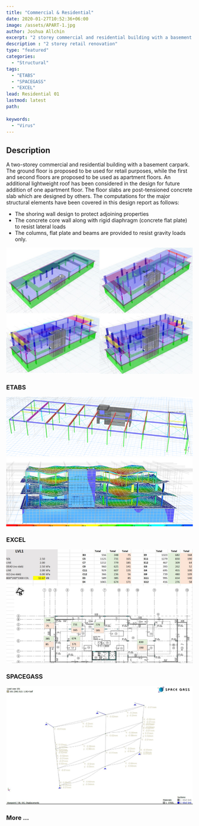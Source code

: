 ```yaml
---
title: "Commercial & Residential"
date: 2020-01-27T10:52:36+06:00
image: /assets/APART-1.jpg
author: Joshua Allchin
excerpt: "2 storey commercial and residential building with a basement carpark"
description : "2 storey retail renovation"
type: "featured"
categories: 
  - "Structural"
tags:
  - "ETABS"
  - "SPACEGASS"
  - "EXCEL"
lead: Residential 01
lastmod: latest 
path:

keywords:
  - "Virus"
---
```


## Description
A two-storey commercial and residential building with a basement carpark. The ground floor is proposed to be used for retail purposes, while the first and second floors are proposed to be used as apartment floors. An additional lightweight roof has been considered in the design for future addition of one apartment floor. The floor slabs are post-tensioned concrete slab which are designed by others. The computations for the major structural elements have been covered in this design report as follows:
-	The shoring wall design to protect adjoining properties
-	The concrete core wall along with rigid diaphragm (concrete flat plate) to resist lateral loads
-	The columns, flat plate and beams are provided to resist gravity loads only.


![MODEL](/assets/APART2-MODEL.jpg) 

### ETABS
![Roof](/assets/APART2-V2-ROOF.png)
![Analysis](/assets/APART2-V2-ANALYSIS.png)
### EXCEL
![Loads](/assets/APART2-EXCEL.jpg)
### SPACEGASS
![Facade](/assets/APART2-facade.jpg)

### More ...
